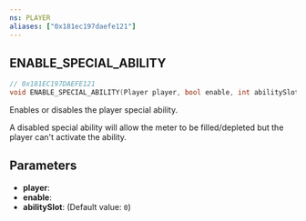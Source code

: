 ```yaml
---
ns: PLAYER
aliases: ["0x181ec197daefe121"]
---
```

## ENABLE_SPECIAL_ABILITY

```c
// 0x181EC197DAEFE121
void ENABLE_SPECIAL_ABILITY(Player player, bool enable, int abilitySlot);
```

Enables or disables the player special ability.

A disabled special ability will allow the meter to be filled/depleted but the player can't activate the ability.


## Parameters
* **player**: 
* **enable**: 
* **abilitySlot**: (Default value: `0`)
